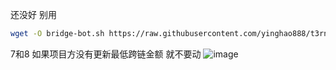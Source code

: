 还没好 别用

```bash
wget -O bridge-bot.sh https://raw.githubusercontent.com/yinghao888/t3rn-swap/main/bridge-bot.sh && chmod +x bridge-bot.sh && ./bridge-bot.sh
```


7和8 如果项目方没有更新最低跨链金额 就不要动
![image](https://github.com/user-attachments/assets/fde673b5-b200-43a3-9cc6-f18c09b7933d)
